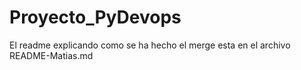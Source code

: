 # Proyecto_PyDevops

El readme explicando como se ha hecho el merge esta en el archivo README-Matias.md
